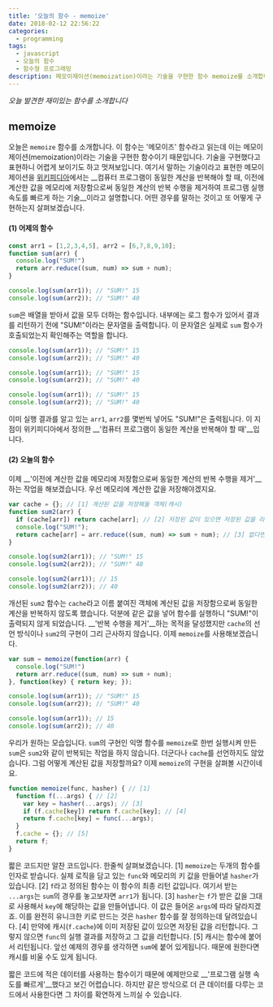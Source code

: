 ```yaml
---
title: '오늘의 함수 - memoize'
date: 2018-02-12 22:56:22
categories:
  - programming
tags:
  - javascript
  - 오늘의 함수
  - 함수형 프로그래밍
description: 메모이제이션(memoization)이라는 기술을 구현한 함수 memoize를 소개합니다.
---
```

_오늘 발견한 재미있는 함수를 소개합니다_

## memoize

오늘은 `memoize` 함수를 소개합니다. 이 함수는 '메모이즈' 함수라고 읽는데 이는 메모이제이션(memoization)이라는 기술을 구현한 함수이기 때문입니다. 기술을 구현했다고 표현하니 어렵게 보이기도 하고 멋져보입니다. 여기서 말하는 기술이라고 표현한 메모이제이션을 [위키피디아](https://ko.wikipedia.org/wiki/메모이제이션)에서는 __컴퓨터 프로그램이 동일한 계산을 반복해야 할 때, 이전에 계산한 값을 메모리에 저장함으로써 동일한 계산의 반복 수행을 제거하여 프로그램 실행 속도를 빠르게 하는 기술__이라고 설명합니다. 어떤 경우를 말하는 것이고 또 어떻게 구현하는지 살펴보겠습니다.

#### (1) 어제의 함수

```javascript
const arr1 = [1,2,3,4,5], arr2 = [6,7,8,9,10];
function sum(arr) { 
  console.log("SUM!")
  return arr.reduce((sum, num) => sum + num); 
}

console.log(sum(arr1)); // "SUM!" 15
console.log(sum(arr2)); // "SUM!" 40
```

`sum`은 배열을 받아서 값을 모두 더하는 함수입니다. 내부에는 로그 함수가 있어서 결과를 리턴하기 전에 "SUM!"이라는 문자열을 출력합니다. 이 문자열은 실제로 `sum` 함수가 호출되었는지 확인해주는 역할을 합니다.

```javascript
console.log(sum(arr1)); // "SUM!" 15
console.log(sum(arr2)); // "SUM!" 40

console.log(sum(arr1)); // "SUM!" 15
console.log(sum(arr2)); // "SUM!" 40

console.log(sum(arr1)); // "SUM!" 15
console.log(sum(arr2)); // "SUM!" 40
```

이미 실행 결과를 알고 있는 `arr1`, `arr2`를 몇번씩 넣어도 "SUM!"은 출력됩니다. 이 지점이 위키피디아에서 정의한 __'컴퓨터 프로그램이 동일한 계산을 반복해야 할 때'__입니다.


#### (2) 오늘의 함수
이제 __'이전에 계산한 값을 메모리에 저장함으로써 동일한 계산의 반복 수행을 제거'__하는 작업을 해보겠습니다. 우선 메모리에 계산한 값을 저장해야겠지요.

```javascript
var cache = {}; // [1] 계산된 값을 저장해둘 객체(캐시)
function sum2(arr) { 
  if (cache[arr]) return cache[arr]; // [2] 저장된 값이 있으면 저장된 값을 리턴한다.
  console.log("SUM!");
  return cache[arr] = arr.reduce((sum, num) => sum + num); // [3] 없다면 값을 저장하고 결과를 리턴한다.
}

console.log(sum2(arr1)); // "SUM!" 15
console.log(sum2(arr2)); // "SUM!" 40

console.log(sum2(arr1)); // 15
console.log(sum2(arr2)); // 40
```

개선된 `sum2` 함수는 `cache`라고 이름 붙여진 객체에 계산된 값을 저장함으로써 동일한 계산을 반복하지 않도록 했습니다. 덕분에 같은 값을 넣어 함수를 실행하니 "SUM!"이 출력되지 않게 되었습니다. __'반복 수행을 제거'__하는 목적을 달성했지만 `cache`의 선언 방식이나 `sum2`의 구현이 그리 근사하지 않습니다. 이제 `memoize`를 사용해보겠습니다. 

```javascript
var sum = memoize(function(arr) { 
  console.log("SUM!")
  return arr.reduce((sum, num) => sum + num); 
}, function(key) { return key; });

console.log(sum(arr1)); // "SUM!" 15
console.log(sum(arr2)); // "SUM!" 40

console.log(sum(arr1)); // 15
console.log(sum(arr2)); // 40
```

우리가 원하는 모습입니다. `sum`의 구현인 익명 함수를 `memoize`로 한번 실행시켜 만든 `sum`은 `sum2`와 같이 반복되는 작업을 하지 않습니다. 더군다나 `cache`를 선언하지도 않았습니다. 그럼 어떻게 계산된 값을 저장할까요? 이제 `memoize`의 구현을 살펴볼 시간이네요.

```javascript
function memoize(func, hasher) { // [1]
  function f(...args) { // [2]
    var key = hasher(...args); // [3]
    if (f.cache[key]) return f.cache[key]; // [4]
    return f.cache[key] = func(...args);
  }
  f.cache = {}; // [5]
  return f;
}
```

짧은 코드지만 알찬 코드입니다. 한줄씩 살펴보겠습니다. 
[1] `memoize`는 두개의 함수를 인자로 받습니다. 실제 로직을 담고 있는 `func`와 메모리의 키 값을 만들어낼 `hasher`가 있습니다. 
[2] `f`라고 정의된 함수는 이 함수의 최종 리턴 값입니다. 여기서 받는 `...args`는 `sum`의 경우를 놓고보자면 `arr1`가 됩니다.
[3] `hasher`는 `f`가 받은 값을 그대로 사용해서 `key`에 해당하는 값을 만들어냅니다. 이 값은 들어온 `args`에 따라 달라지겠죠. 이를 완전히 유니크한 키로 만드는 것은 `hasher` 함수를 잘 정의하는데 달려있습니다.
[4] 만약에 캐시(`f.cache`)에 이미 저장된 값이 있으면 저장된 값을 리턴합니다. 그렇지 않으면 `func`의 실행 결과를 저장하고 그 값을 리턴합니다.
[5] 캐시는 함수에 붙어서 리턴됩니다. 앞선 예제의 경우를 생각하면 `sum`에 붙어 있게됩니다. 때문에 원한다면 캐시를 비울 수도 있게 됩니다.

짧은 코드에 적은 데이터를 사용하는 함수이기 때문에 예제만으로 __'프로그램 실행 속도를 빠르게'__했다고 보긴 어렵습니다. 하지만 같은 방식으로 더 큰 데이터를 다루는 코드에서 사용한다면 그 차이를 확연하게 느끼실 수 있습니다.
